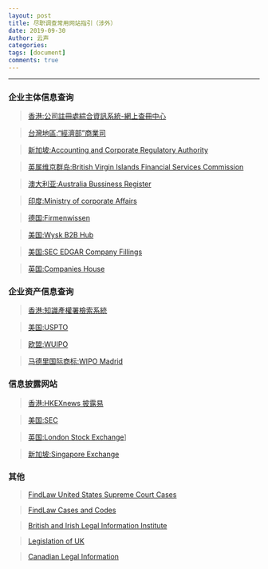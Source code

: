 ```yaml
---
layout: post
title: 尽职调查常用网站指引（涉外）
date: 2019-09-30
Author: 云声
categories: 
tags: [document]
comments: true
---
```



---



### 企业主体信息查询


> [香港:公司註冊處綜合資訊系統-網上查冊中心](https://www.icris.cr.gov.hk/csci/)

> [台灣地區:“經濟部”商業司](https://www.icris.cr.gov.hk/csci/)

> [新加坡:Accounting and Corporate Regulatory Authority](https://www.acra.gov.sg/home/)

> [英属维京群岛:British Virgin Islands Financial Services Commission](https://www.bvifsc.vg/en-gb/regulatedentities.aspx)

> [澳大利亚:Australia Bussiness Register](https://abr.business.gov.au/)

> [印度:Ministry of corporate Affairs](http://www.mca.gov.in/)

> [德国:Firmenwissen](https://www.firmenwissen.de/index.html)

> [美国:Wysk B2B Hub](http://www.wysk.com/index/)

> [美国:SEC EDGAR Company Fillings](https://www.sec.gov/edgar/searchedgar/companysearch.html)

> [英国:Companies House](https://www.gov.uk/government/organisations/companies-house)


### 企业资产信息查询


> [香港:知識產權署檢索系統](https://esearch.ipd.gov.hk/nis-pos-view/)

> [美国:USPTO](https://www.uspto.gov/)

> [欧盟:WUIPO](https://euipo.europa.eu/ohimportal/en/)

> [马德里国际商标:WIPO Madrid](https://www.wipo.int/madrid/en/)


### 信息披露网站


> [香港:HKEXnews 披露易](https://www.hkexnews.hk/index_c.htm)

> [美国:SEC](https://www.sec.gov/)

> [英国:London Stock Exchange](https://www.londonstockexchange.com/home/homepage.htm)]

> [新加坡:Singapore Exchange](https://www2.sgx.com/)


### 其他


> [FindLaw United States Supreme Court Cases](https://caselaw.findlaw.com/court/us-supreme-court)

> [FindLaw Cases and Codes](https://caselaw.findlaw.com/)

> [British and Irish Legal Information Institute](http://www.bailii.org/)

> [Legislation of UK](http://www.legislation.gov.uk/)

> [Canadian Legal Information](https://www.canlii.org/en/)
